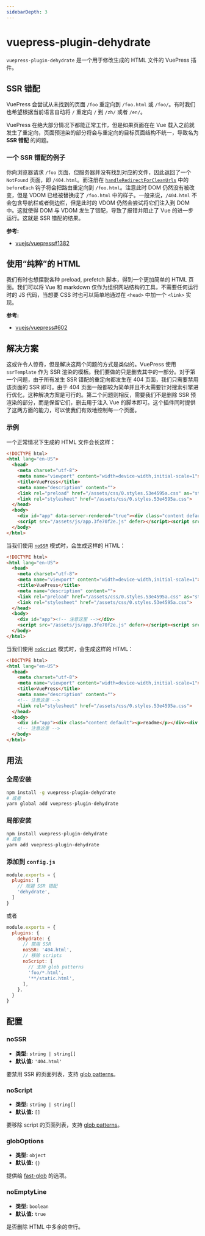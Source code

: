 ```yaml
---
sidebarDepth: 3
---
```


# vuepress-plugin-dehydrate <GitHubLink repo="vuepress/vuepress-plugin-dehydrate"/>

`vuepress-plugin-dehydrate` 是一个用于修改生成的 HTML 文件的 VuePress 插件。

## SSR 错配

VuePress 会尝试从未找到的页面 `/foo` 重定向到 `/foo.html` 或 `/foo/`。有时我们也希望根据当前语言自动将 `/` 重定向 `/` 到 `/zh/` 或者 `/en/`。

VuePress 在绝大部分情况下都能正常工作，但是如果页面在在 Vue 载入之前就发生了重定向，页面预渲染的部分将会与重定向的目标页面结构不统一，导致名为 **SSR 错配** 的问题。

### 一个 SSR 错配的例子

你向浏览器请求 `/foo` 页面，但服务器并没有找到对应的文件，因此返回了一个 `NotFound` 页面，即 `/404.html`。而注册在 [`handleRedirectForCleanUrls`](https://github.com/vuejs/vuepress/blob/master/packages/%40vuepress/core/lib/client/redirect.js#L23-L50) 中的 `beforeEach` 钩子将会把路由重定向到 `/foo.html`。注意此时 DOM 仍然没有被改变，但是 VDOM 已经被替换成了 `/foo.html` 中的样子。一般来说，`/404.html` 不会包含导航栏或者侧边栏，但是此时的 VDOM 仍然会尝试将它们注入到 DOM 中。这就使得 DOM 与 VDOM 发生了错配，导致了报错并阻止了 Vue 的进一步运行。这就是 SSR 错配的结果。

**参考:**

- [vuejs/vuepress#1382](https://github.com/vuejs/vuepress/issues/1382)

## 使用“纯粹”的 HTML

我们有时也想摆脱各种 preload, prefetch 脚本，得到一个更加简单的 HTML 页面。我们可以将 Vue 和 markdown 仅作为组织网站结构的工具，不需要任何运行时的 JS 代码，当想要 CSS 时也可以简单地通过在 `<head>` 中加一个 `<link>` 实现。

**参考:**

- [vuejs/vuepress#602](https://github.com/vuejs/vuepress/issues/602)

## 解决方案

这或许令人惊奇，但是解决这两个问题的方式是类似的。VuePress 使用 `ssrTemplate` 作为 SSR 渲染的模板。我们要做的只是删去其中的一部分。对于第一个问题，由于所有发生 SSR 错配的重定向都发生在 404 页面，我们只需要禁用该页面的 SSR 即可。由于 404 页面一般都较为简单并且不太需要针对搜索引擎进行优化，这种解决方案是可行的。第二个问题则相反，需要我们不是删除 SSR 预渲染的部分，而是保留它们，删去用于注入 Vue 的脚本即可。这个插件同时提供了这两方面的能力，可以使我们有效地控制每一个页面。

### 示例

一个正常情况下生成的 HTML 文件会长这样：

```html
<!DOCTYPE html>
<html lang="en-US">
  <head>
    <meta charset="utf-8">
    <meta name="viewport" content="width=device-width,initial-scale=1">
    <title>VuePress</title>
    <meta name="description" content="">
    <link rel="preload" href="/assets/css/0.styles.53e4595a.css" as="style"><link rel="preload" href="/assets/js/app.3fe70f2e.js" as="script"><link rel="preload" href="/assets/js/3.db027a4f.js" as="script"><link rel="preload" href="/assets/js/5.222ba868.js" as="script"><link rel="prefetch" href="/assets/js/2.418462f5.js"><link rel="prefetch" href="/assets/js/4.f6ba1d08.js"><link rel="prefetch" href="/assets/js/6.d7ad24ac.js">
    <link rel="stylesheet" href="/assets/css/0.styles.53e4595a.css">
  </head>
  <body>
    <div id="app" data-server-rendered="true"><div class="content default"><p>readme</p></div><div class="global-ui"></div></div>
    <script src="/assets/js/app.3fe70f2e.js" defer></script><script src="/assets/js/3.db027a4f.js" defer></script><script src="/assets/js/5.222ba868.js" defer></script>
  </body>
</html>
```

当我们使用 [`noSSR`](./config.md#nossr) 模式时，会生成这样的 HTML：

```html
<!DOCTYPE html>
<html lang="en-US">
  <head>
    <meta charset="utf-8">
    <meta name="viewport" content="width=device-width,initial-scale=1">
    <title>VuePress</title>
    <meta name="description" content="">
    <link rel="preload" href="/assets/css/0.styles.53e4595a.css" as="style"><link rel="preload" href="/assets/js/app.3fe70f2e.js" as="script"><link rel="preload" href="/assets/js/3.db027a4f.js" as="script"><link rel="preload" href="/assets/js/5.222ba868.js" as="script"><link rel="prefetch" href="/assets/js/2.418462f5.js"><link rel="prefetch" href="/assets/js/4.f6ba1d08.js"><link rel="prefetch" href="/assets/js/6.d7ad24ac.js">
    <link rel="stylesheet" href="/assets/css/0.styles.53e4595a.css">
  </head>
  <body>
    <div id="app"><!-- 注意这里 --></div>
    <script src="/assets/js/app.3fe70f2e.js" defer></script><script src="/assets/js/3.db027a4f.js" defer></script><script src="/assets/js/5.222ba868.js" defer></script>
  </body>
</html>
```

当我们使用 [`noScript`](./config.md#noscript) 模式时，会生成这样的 HTML：

```html
<!DOCTYPE html>
<html lang="en-US">
  <head>
    <meta charset="utf-8">
    <meta name="viewport" content="width=device-width,initial-scale=1">
    <title>VuePress</title>
    <meta name="description" content="">
    <!-- 注意这里 -->
    <link rel="stylesheet" href="/assets/css/0.styles.53e4595a.css">
  </head>
  <body>
    <div id="app"><div class="content default"><p>readme</p></div><div class="global-ui"></div></div>
    <!-- 注意这里 -->
  </body>
</html>
```

## 用法

### 全局安装

```bash
npm install -g vuepress-plugin-dehydrate
# 或者
yarn global add vuepress-plugin-dehydrate
```

### 局部安装

```bash
npm install vuepress-plugin-dehydrate
# 或者
yarn add vuepress-plugin-dehydrate
```

### 添加到 `config.js`

```js
module.exports = {
  plugins: [
    // 规避 SSR 错配
    'dehydrate',
  ]
}
```
或者
```js
module.exports = {
  plugins: {
    dehydrate: {
      // 禁用 SSR
      noSSR: '404.html',
      // 移除 scripts
      noScript: [
        // 支持 glob patterns
        'foo/*.html',
        '**/static.html',
      ],
    },
  }
}
```

## 配置

### noSSR

- **类型:** `string | string[]`
- **默认值:** `'404.html'`

要禁用 SSR 的页面列表，支持 [glob patterns](https://github.com/isaacs/minimatch#usage)。

### noScript

- **类型:** `string | string[]`
- **默认值:** `[]`

要移除 script 的页面列表，支持 [glob patterns](https://github.com/isaacs/minimatch#usage)。

### globOptions

- **类型:** `object`
- **默认值:** `{}`

提供给 [fast-glob](https://github.com/mrmlnc/fast-glob#options-1) 的选项。

### noEmptyLine

- **类型:** `boolean`
- **默认值:** `true`

是否删除 HTML 中多余的空行。
